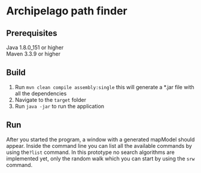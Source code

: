 # Archipelago path finder
## Prerequisites
Java 1.8.0_151 or higher <br/>
Maven 3.3.9 or higher
## Build
1. Run  `mvn clean compile assembly:single` this will generate a *.jar file with all the dependencies
2. Navigate to the `target` folder
3. Run `java -jar` to run the application
## Run
After you started the program, a window with a generated mapModel should appear. Inside the command line you can list all the
available commands by using the`?list` command. In this prototype no search algorithms are implemented yet, only the random 
walk which you can start by using the `srw` command. 
